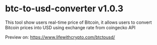 # btc-to-usd-converter v1.0.3

This tool show users real-time price of Bitcoin, it allows users to convert Bitcoin prices into USD using exchange rate from coingecko API

Preview on: https://www.lifewithcrypto.com/btctousd/
